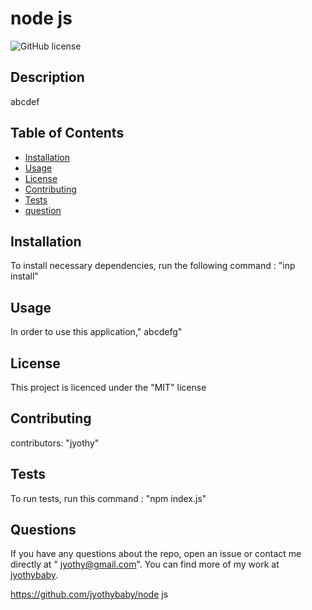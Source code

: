 
  # node js
  ![GitHub license](https://img.shields.io/badge/license-MIT-blue.svg)
## Description
abcdef
## Table of Contents 
- [Installation](#installation)
- [Usage](#usage)
- [License](#license)
- [Contributing](#contributing)
- [Tests](#tests)
- [question](#questions)

## Installation
To install necessary dependencies, run the following command : "inp install"

## Usage
In order to use this application," abcdefg"

## License

This project is licenced under the "MIT" license

## Contributing

 contributors: "jyothy"
## Tests

To run tests, run this command : "npm index.js"

## Questions

If you have any questions about the repo, open an issue or contact me directly at " jyothy@gmail.com". You can find more of my work at
 [jyothybaby](https://github.com/jyothybaby/).

 https://github.com/jyothybaby/node js

